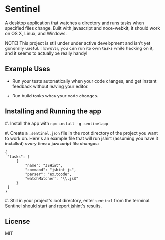 Sentinel
========

A desktop application that watches a directory and runs tasks when
specified files change. Built with javascript and node-webkit, it should
work on OS X, Linux, and Windows.

NOTE! This project is still under under active development and isn't yet
generally useful. However, you can run its own tasks while hacking on it,
and it seems to actually be really handy!


Example Uses
------------

* Run your tests automatically when your code changes, and get instant
  feedback without leaving your editor.

* Run build tasks when your code changes.


Installing and Running the app
------------------------------

#. Install the app with `npm install -g sentinelapp`

#. Create a `.sentinel.json` file in the root directory of the project you want
   to work on. Here's an example file that will run jshint (assuming you have it
   installed) every time a javascript file changes:

   ```
   {
    "tasks": [
        {
            "name": "JSHint",
            "command": "jshint js",
            "parser": "exitcode",
            "watchMatcher": "\\.js$"
        }
    ]
   }
   ```

#. Still in your project's root directory, enter `sentinel` from the terminal.
   Sentinel should start and report jshint's results.


License
-------
MIT
